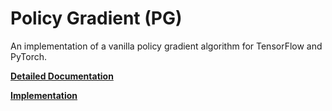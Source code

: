 Policy Gradient (PG)
====================

An implementation of a vanilla policy gradient algorithm for TensorFlow and PyTorch. 

**[Detailed Documentation](https://docs.ray.io/en/latest/rllib-algorithms.html#pg)**

**[Implementation](https://github.com/ray-project/ray/blob/master/rllib/agents/pg/pg.py)**
